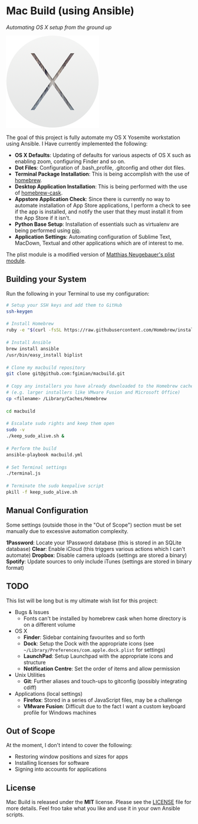 # Mac Build (using Ansible) #
*Automating OS X setup from the ground up*

![](images/osx-yosemite-logo.png)

The goal of this project is fully automate my OS X Yosemite workstation using
Ansible.  I Have currently implemented the following:

* **OS X Defaults**: Updating of defaults for various aspects of OS X such as
  enabling zoom, configuring Finder and so on.
* **Dot Files**: Configuration of .bash_profile, .gitconfig and other dot 
  files.
* **Terminal Package Installation**: This is being accomplish with the use of
  [homebrew](https://github.com/Homebrew/homebrew).
* **Desktop Application Installation**: This is being performed with the use
  of [homebrew-cask](https://github.com/caskroom/homebrew-cask).
* **Appstore Application Check**: Since there is currently no way to automate
  installation of App Store applications, I perform a check to see if the app
  is installed, and notify the user that they must install it from the App 
  Store if it isn't.
* **Python Base Setup**: Installation of essentials such as virtualenv are
  being performed using [pip](https://github.com/pypa/pip).
* **Application Settings**: Automating configuration of Sublime Text, MacDown,
  Textual and other applications which are of interest to me.

The plist module is a modified version of
[Matthias Neugebauer's plist module](https://github.com/mtneug/ansible-modules-plist).

## Building your System ##

Run the following in your Terminal to use my configuration:

```bash
# Setup your SSH keys and add them to GitHub
ssh-keygen

# Install Homebrew
ruby -e "$(curl -fsSL https://raw.githubusercontent.com/Homebrew/install/master/install)"

# Install Ansible
brew install ansible
/usr/bin/easy_install biplist

# Clone my macbuild repository
git clone git@github.com:fgimian/macbuild.git

# Copy any installers you have already downloaded to the Homebrew cache
# (e.g. larger installers like VMware Fusion and Microsoft Office)
cp <filename> /Library/Caches/Homebrew

cd macbuild

# Escalate sudo rights and keep them open
sudo -v
./keep_sudo_alive.sh &

# Perform the build
ansible-playbook macbuild.yml

# Set Terminal settings
./terminal.js

# Terminate the sudo keepalive script
pkill -f keep_sudo_alive.sh
```

## Manual Configuration ##

Some settings (outside those in the "Out of Scope") section must be set 
manually due to excessive automation complexity.

**1Password**: Locate your 1Password database (this is stored in an SQLite 
  database)
**Clear**: Enable iCloud (this triggers various actions which I can't automate)
**Dropbox**: Disable camera uploads (settings are stored a binary)
**Spotify**: Update sources to only include iTunes (settings are stored
  in binary format)

## TODO ##

This list will be long but is my ultimate wish list for this project:

* Bugs & Issues
    - Fonts can't be installed by homebrew cask when home directory is on
      a different volume
* OS X
    - **Finder**: Sidebar containing favourites and so forth
    - **Dock**: Setup the Dock with the appropriate icons
      (see `~/Library/Preferences/com.apple.dock.plist` for settings)
    - **LaunchPad**: Setup Launchpad with the appropriate icons and structure
    - **Notification Centre**: Set the order of items and allow permission
* Unix Utilities
    - **Git**: Further aliases and touch-ups to gitconfig (possibly 
      integrating cdiff)
* Applications (local settings)
    - **Firefox**: Stored in a series of JavaScript files, may be a challenge
    - **VMware Fusion**: Difficult due to the fact I want a custom keyboard
      profile for Windows machines

## Out of Scope ##

At the moment, I don't intend to cover the following:

* Restoring window positions and sizes for apps
* Installing licenses for software
* Signing into accounts for applications

## License ##

Mac Build is released under the **MIT** license. Please see the
[LICENSE](https://github.com/fgimian/macbuild/blob/master/LICENSE) file for
more details.  Feel froo take what you like and use it in your own Ansible
scripts.
